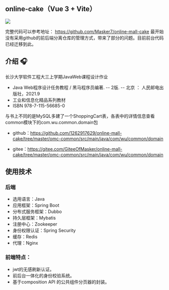 ## online-cake（Vue 3 + Vite）
![](https://gitee.com/spencer1228/blog-img-address/raw/master/img/image-20220222102527836.png)

完整代码可以参考地址：  https://github.com/Masker7/online-mall-cake
最开始没有采用github的前后端分离仓库的管理方式，带来了部分的问题。目前前台代码已经迁移到此。

## 介绍 🎧

长沙大学软件工程大三上学期JavaWeb课程设计作业

- Java Web程序设计任务教程 / 黑马程序员编著. -- 2版. -- 北京 ： 人民邮电出版社，2021.9  
- 工业和信息化精品系列教材
- ISBN 978-7-115-56685-0

与书上不同的是MySQL多建了一个ShoppingCart表，各表中的详情信息查看common模块下的com.wu.common.domain包

- github：https://github.com/1262917629/online-mall-cake/tree/master/omc-common/src/main/java/com/wu/common/domain

- gitee：https://gitee.com/GiteeOfMasker/online-mall-cake/tree/master/omc-common/src/main/java/com/wu/common/domain

## 使用技术

### 后端

- 选用语言：Java
- 应用框架：Spring Boot
- 分布式服务框架：Dubbo
- 持久层框架：Mybatis
- 注册中心：Zookeeper
- 身份权限认证：Spring Security
- 缓存：Redis
- 代理：Nginx

### 前端特点：
- jwt的无感刷新认证。
- 前后台一体化的身份校验系统。
- 基于composition API 的公共组件分页器的封装。


